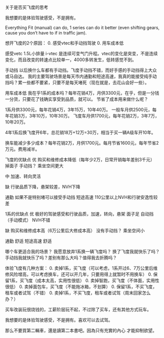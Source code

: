 关于是否买飞度的思考

我想要的是体验驾驶感受，不是拥有。

Everything Fit (manual) can do, 1 series can do it better (even shifting gears, cause you don’t have to if in traffic jam).

想开飞度的2个原因：
	0.	感受vtec和手动挡驾驶
	0.	用车成本低

感受vetc
1.5L小排量 i-vtec 是连续可变气门升程。vtec的变化是突变，不是连续变化，而且改变的转速点比较单一，4000多转发生，低转感觉不到。

手动挡
以后换什么车都有手动挡。飞度手动挡不错，而好手感的手动挡得上大众或马自达。
我的主要驾驶场景是每天市内通勤和短途高速，我真的能接受纯手动挡吗？累一些都不要紧，只要不是每天堵死（现在就是，去花山会好一些）。

用车成本低
我在乎1系的成本吗？每年花销4万，月供3300元，在乎，但是一分钱一分货，只要花了钱确实享受到品质，就可以。
节省了成本用来做什么呢？

1系月供3300元，每年花销4万，3年15万，10年40万。
一般车月供2500元，每年花销3万，3年10万，10年30万。
飞度车月供1700元，每年花销2万，3年7万，10年20万。

4年1系后换飞度开6年，总花销18万+12万=30万，相当于买一辆A级车开10年。

换车能减少多少成本？每年花销2万，月供1700元。每月节省1600元，每年节省2万元。费用减半。



飞度的优缺点
优
购买和维修成本降低（每年少2万，日常开销每年差别3千元）
掉面子
手动挡？
乘坐空间更大

中
加速、转向灵活

缺
行驶品质下降，悬架较差，NVH下降

通勤
如果不是特别堵可以接受手动挡
短途高速
110公里以上NVH和行驶安逸性较差

1系的优缺点
优
极好的驾驶感受和行驶品质，加速，转向，悬架
面子足
自动挡（手动模式）
NVH不错

缺
购买和维修成本高（6万公里后大修成本高）
没有手动挡？
乘坐空间小

通勤
舒适
短途高速
舒适

哪个车更适合我的场景？
我愿意放弃1系换一辆飞度吗？
换了飞度我就快乐了吗？手动挡我就快乐了吗？差别有那么大吗？值得我去折腾吗？


体验飞度有几种方案：
	0.	卖掉1系，买飞度（可以考虑，1系开过6、7万公里后维修风险增高，可以考虑换车，还可以开几年，只要用得上就暂时不用换车）
	0.	保留1系，买飞度（成本太高，实用性很低）
	0.	卖掉智跑，买飞度（不体面，实用性很低）
	0.	卖掉面包车，买飞度（不能拖冰箱，不划算）
	0.	保留1系，不买飞度，租车或者试驾（不错）
	0.	卖掉1系，不买飞度，租车或者试驾（周末回家怎么办？）


买车改装玩很烧钱的，工薪阶层玩不起，不过除了买车，还有其他方式玩车。

我想要的是体验驾驶感受，不是拥有。喜欢可以去试驾。



那么不要買第二輛車，還是讀第二本書吧。因為只有充實的內心 才能抑制欲望。